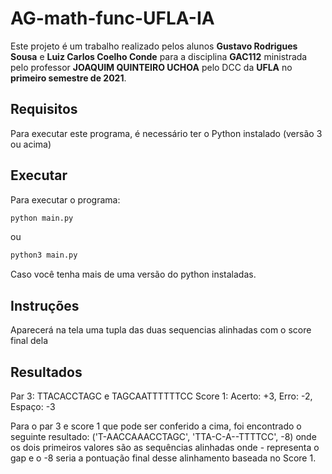 # AG-math-func-UFLA-IA
Este projeto é um trabalho realizado pelos alunos **Gustavo Rodrigues Sousa** e **Luiz Carlos Coelho Conde** para a disciplina **GAC112** ministrada pelo professor **JOAQUIM QUINTEIRO UCHOA** pelo DCC da **UFLA** no **primeiro semestre de 2021**. 

## Requisitos
Para executar este programa, é necessário ter o Python instalado (versão 3 ou acima)

## Executar
Para executar o programa:
```bash
python main.py
```
ou
```bash
python3 main.py
```
Caso você tenha mais de uma versão do python instaladas.

## Instruções
Aparecerá na tela uma tupla das duas sequencias alinhadas com o score final dela

## Resultados
Par 3: TTACACCTAGC e TAGCAATTTTTTCC
Score 1: Acerto: +3, Erro: -2, Espaço: -3

Para o par 3 e score 1 que pode ser conferido a cima, foi encontrado o seguinte resultado: ('T-AACCAAACCTAGC', 'TTA-C-A--TTTTCC', -8)
onde os dois primeiros valores são as sequências alinhadas onde - representa o gap e o -8 seria a pontuação final desse alinhamento baseada no Score 1.

